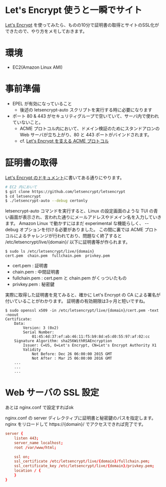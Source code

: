 Let's Encrypt 使うと一瞬でサイト
===

[Let's Encrypt](https://letsencrypt.org/) を使ってみたら、ものの10分で証明書の取得とサイトのSSL化ができたので、やり方をメモしておきます。

# 環境

- EC2(Amazon Linux AMI)

# 事前準備

- EPEL が有効になっていること
  - 後述の letsencrypt-auto スクリプトを実行する時に必要になります
- ポート 80 & 443 がセキュリティグループで空いていて、サーバ内で使われていないこと。
  - ACME プロトコル内において、ドメイン検証のためにスタンドアロンの Web サーバが立ち上がり、80 と 443 ポートがバインドされます。
  - cf. [Let's Encrypt を支える ACME プロトコル](http://jxck.hatenablog.com/entry/letsencrypt-acme)

# 証明書の取得

[Let's Encrypt のドキュメント](https://letsencrypt.readthedocs.org/en/latest/using.html)に書いてある通りにやります。

```bash
# EC2 内において
$ git clone https://github.com/letsencrypt/letsencrypt
$ cd letsencrypt
$ ./letsencrypt-auto --debug certonly
```

letsencrypt-auto コマンドを実行すると、Linux の設定画面のような TUI の青い画面が表示され、言われた通りにメールアドレスやドメイン名を入力していきます。
Amazon Linux で動かすにはまだ experimental な機能らしく、 --debug オプションを付ける必要がありました。
この間に裏では ACME プロトコルによるチャレンジが行われており、問題なく終了すると /etc/letsencrypt/live/{domain}/ 以下に証明書等が作られます。

```
$ sudo ls /etc/letsencrypt/live/{domain}
cert.pem  chain.pem  fullchain.pem  privkey.pem
```

- cert.pem : 証明書
- chain.pem : 中間証明書
- fullchain.pem : cert.pem と chain.pem がくっついたもの
- privkey.pem : 秘密鍵

実際に取得した証明書を見てみると、確かに Let's Encrypt の CA による署名が付いていることがわかります。
証明書の有効期限は3ヶ月と短いですね。

```
$ sudo openssl x509 -in /etc/letsencrypt/live/{domain}/cert.pem -text -noout
Certificate:
    Data:
        Version: 3 (0x2)
        Serial Number:
            01:45:4d:37:ef:ab:46:11:f5:b9:8d:e5:d0:55:97:af:02:cc
    Signature Algorithm: sha256WithRSAEncryption
        Issuer: C=US, O=Let's Encrypt, CN=Let's Encrypt Authority X1
        Validity
            Not Before: Dec 26 06:00:00 2015 GMT
            Not After : Mar 25 06:00:00 2016 GMT
    ...
    ...
    ...
```

# Web サーバの SSL 設定

あとは nginx.conf で設定すればok
 
nginx.conf の server ディレクティブに証明書と秘密鍵のパスを指定します。
nginx をリロードして https://{domain}/ でアクセスできれば完了です。

```conf
server {
    listen 443;
    server_name localhost;
    root /var/www/html;
    
    ssl on;
    ssl_certificate /etc/letsencrypt/live/{domain}/fullchain.pem;
    ssl_certificate_key /etc/letsencrypt/live/{domain}/privkey.pem;
    location / {
    }
}
```

